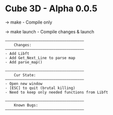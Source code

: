 # Cube 3D - Alpha 0.0.5

-> make - Compile only

-> make launch - Compile changes & launch


    ————————————————————————————————————
    	Changes:
    ————————————————————————————————————
	- Add Libft
	- Add Get_Next_Line to parse map
	- Add parse_map()

    ————————————————————————————————————
		Cur State:
	————————————————————————————————————
	- Open new window
	- [ESC] to quit (brutal killing)
	- Need to keep only needed functions from Libft

	————————————————————————————————————
    	Known Bugs:
	————————————————————————————————————